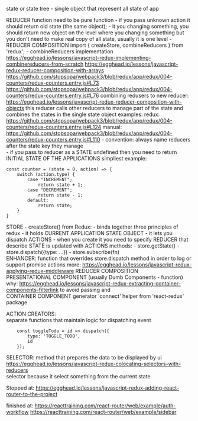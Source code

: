state or state tree - single object that represent all state of app

REDUCER function need to be pure function
    - if you pass unknown action it should return old state (the same object);
    - it you changing something, you should return new object on the level where 
        you changing something but you don't need to make real copy of all state, 
        usually it is one level
    - REDUCER COMPOSITION   import { createStore, combineReducers } from 'redux';
            - combineReducers implementation https://egghead.io/lessons/javascript-redux-implementing-combinereducers-from-scratch
        https://egghead.io/lessons/javascript-redux-reducer-composition-with-arrays
        https://github.com/stopsopa/webpack3/blob/redux/app/redux/004-counters/redux-counters.entry.js#L73
        https://github.com/stopsopa/webpack3/blob/redux/app/redux/004-counters/redux-counters.entry.js#L76
        combining redusers to new reducer:
            https://egghead.io/lessons/javascript-redux-reducer-composition-with-objects
                this reducer calls other reducers to manage part of the state and 
                combines the states in the single state object
                examples:
                    redux: https://github.com/stopsopa/webpack3/blob/redux/app/redux/004-counters/redux-counters.entry.js#L124
                    manual: https://github.com/stopsopa/webpack3/blob/redux/app/redux/004-counters/redux-counters.entry.js#L110
        - convention: always name reducers after the state key they manage                    
    - if you pass to reducer as a STATE undefined then you need to return INITIAL STATE OF THE APPLICATIONS
    simpliest example:
    
    const counter = (state = 0, action) => {
        switch (action.type) {
            case "INCREMENT";
                return state + 1;
            case "DECREMENT";
                return state - 1;
            default:
                return state;
        }
    }
  
STORE - createStore() from Redux:
    - binds together three principles of redux
        - it holds CURRENT APPLICATION STATE OBJECT
        - it lets you dispatch ACTIONS
        - when you create it you need to specify REDUCER that describe STATE is updated with ACTIONS
    methods:
        - store.getState()
        - store.dispatch({type: ...}) 
        - store.subscribe(fn)  
    ENHANCER:
        function that overrides store.dispatch method in order to log or support promise actions
            more: https://egghead.io/lessons/javascript-redux-applying-redux-middleware
REDUCER COMPOSITION    
    PRESENTATIONAL COMPONENT (usually Dumb Components - function)
        why: https://egghead.io/lessons/javascript-redux-extracting-container-components-filterlink
            to avoid passing 
    and    
    CONTAINER COMPONENT
        generator 'connect' helper from 'react-redux' package
        
ACTION CREATORS:        
    separate functions that maintain logic for dispatching event
    
        const toggleTodo = id => dispatch({
            type: 'TOGGLE_TODO',
            id
        });
SELECTOR:
    method that prepares the data to be displayed by ui
    https://egghead.io/lessons/javascript-redux-colocating-selectors-with-reducers        
    selector because it select something from the current state
    
Stopped at:
https://egghead.io/lessons/javascript-redux-adding-react-router-to-the-project         

finished at:
    https://reacttraining.com/react-router/web/example/auth-workflow
    https://reacttraining.com/react-router/web/example/sidebar   